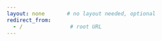 ```yaml
---
layout: none       # no layout needed, optional
redirect_from:
  - /               # root URL
---
```

